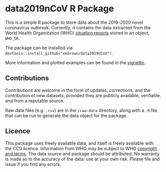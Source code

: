# data2019nCoV R Package

This is a simple R package to store data about the 2019-2020 novel coronavirus outbreak. Currently, it contains the data extracted from the World Health Organization (WHO) [situation reports](https://www.who.int/emergencies/diseases/novel-coronavirus-2019/situation-reports) stored in an object, `WHO_SR`.

The package can be installed via `devtools::install_github("eebrown/data2019nCoV")`.

More information and plotted examples can be found in the [vignette](https://htmlpreview.github.io/?https://github.com/eebrown/data2019nCoV/blob/master/doc/WHO_SR.html). 

## Contributions

Contributions are welcome in the form of updates, corrections, and the contribution of new datasets, provided they are publicly available, verifiable, and from a reputable source.

Raw data files (e.g. `.csv`) are in the `/raw-data` directory, along with a `.R` file that can be run to generate the data object for the package.

## Licence

This package uses freely available data, and itself is freely available with the CC0 licence. Information from WHO may be subject to WHO [copyright and terms](https://www.who.int/publishing/copyright/en/). The data source and package should be attributed. No warranty is made as to the accuracy of the data: use at your own risk. Please file and issue if you find any errors. 